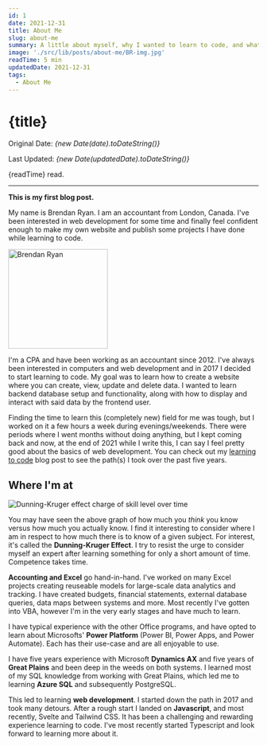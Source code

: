 ```yaml
---
id: 1
date: 2021-12-31
title: About Me
slug: about-me
summary: A little about myself, why I wanted to learn to code, and what my interests are.
image: './src/lib/posts/about-me/BR-img.jpg'
readTime: 5 min
updatedDate: 2021-12-31
tags:
  - About Me
---
```


# {title}

Original Date: _{new Date(date).toDateString()}_

Last Updated: _{new Date(updatedDate).toDateString()}_

{readTime} read.

---

**This is my first blog post.**

My name is Brendan Ryan. I am an accountant from London, Canada. I've been interested in web development for some time and finally feel confident enough to make my own website and publish some projects I have done while learning to code.

<img src='../src/lib/posts/about-me/BR-img.jpg' width="200" alt="Brendan Ryan" class="rounded-full mx-auto shadow" title="Brendan Ryan">

I'm a CPA and have been working as an accountant since 2012. I've always been interested in computers and web development and in 2017 I decided to start learning to code. My goal was to learn how to create a website where you can create, view, update and delete data. I wanted to learn backend database setup and functionality, along with how to display and interact with said data by the frontend user.

Finding the time to learn this (completely new) field for me was tough, but I worked on it a few hours a week during evenings/weekends. There were periods where I went months without doing anything, but I kept coming back and now, at the end of 2021 while I write this, I can say I feel pretty good about the basics of web development. You can check out my [learning to code](./learning-to-code) blog post to see the path(s) I took over the past five years.

## Where I'm at

![Dunning-Kruger effect charge of skill level over time](../src/lib/posts/about-me/dunning-kruger-effect.png 'Dunning-Kruger effect')

You may have seen the above graph of how much you _think_ you know versus how much you actually know. I find it interesting to consider where I am in respect to how much there is to know of a given subject. For interest, it's called the **Dunning-Kruger Effect**. I try to resist the urge to consider myself an expert after learning something for only a short amount of time. Competence takes time.

**Accounting and Excel** go hand-in-hand. I've worked on many Excel projects creating reuseable models for large-scale data analytics and tracking. I have created budgets, financial statements, external database queries, data maps between systems and more. Most recently I've gotten into VBA, however I'm in the very early stages and have much to learn.

I have typical experience with the other Office programs, and have opted to learn about Microsofts' **Power Platform** (Power BI, Power Apps, and Power Automate). Each has their use-case and are all enjoyable to use.

I have five years experience with Microsoft **Dynamics AX** and five years of
**Great Plains** and been deep in the weeds on both systems. I learned most of my SQL knowledge
from working with Great Plains, which led me to learning **Azure SQL** and subsequently PostgreSQL.

This led to learning **web development**. I started down the path in 2017 and took many detours.
After a rough start I landed on **Javascript**, and most recently, Svelte and Tailwind CSS. It
has been a challenging and rewarding experience learning to code. I've most recently started Typescript and look forward to learning more about it.
